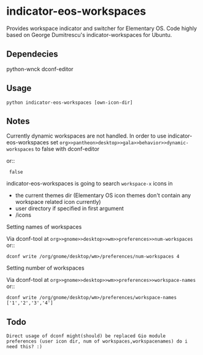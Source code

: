 indicator-eos-workspaces
========================

Provides workspace indicator and switcher for Elementary OS. 
Code highly based on George Dumitrescu's indicator-workspaces for Ubuntu.

Dependecies
------------

python-wnck
dconf-editor

Usage
------------

    python indicator-eos-workspaces [own-icon-dir]


Notes
------------
Currently dynamic workspaces are not handled. In order to use indicator-eos-workspaces set ``org>>pantheon>desktop>>gala>>behavior>>dynamic-workspaces`` to false with dconf-editor

or::
 
     false

indicator-eos-workspaces is going to search `workspace-x` icons in

- the current themes dir (Elementary OS icon themes don't contain any workspace related icon currently)
- user directory if specified in first argument
- <path to indicator-eos-workspaces>/icons

Setting names of workspaces

Via dconf-tool at ``org>>gnome>>desktop>>wm>>preferences>>num-workspaces`` or::

    dconf write /org/gnome/desktop/wm>/preferences/num-workspaces 4
    
Setting number of workspaces

Via dconf-tool at ``org>>gnome>>desktop>>wm>>preferences>>workspace-names`` or::

    dconf write /org/gnome/desktop/wm>/preferences/workspace-names ['1','2','3','4']

Todo
------------
    Direct usage of dconf might(should) be replaced Gio module
    preferences (user icon dir, num of workspaces,workspacenames) do i need this? :)
